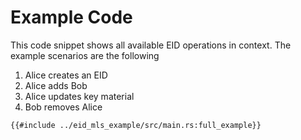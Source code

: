 # Example Code

This code snippet shows all available EID operations in context.
The example scenarios are the following

1. Alice creates an EID
2. Alice adds Bob
3. Alice updates key material
4. Bob removes Alice

```rust,no_run,noplayground
{{#include ../eid_mls_example/src/main.rs:full_example}}
```
